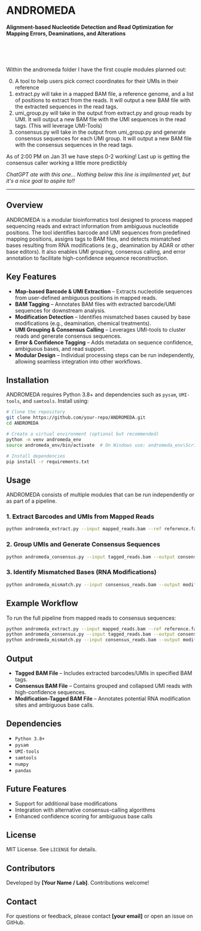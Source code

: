 # ANDROMEDA
**Alignment-based Nucleotide Detection and Read Optimization for Mapping Errors, Deaminations, and Alterations**

<br>
<br>
<br>

Within the andromeda folder I have the first couple modules planned out:


0. A tool to help users pick correct coordinates for their UMIs in their reference
1. extract.py will take in a mapped BAM file, a reference genome, and a list of positions to extract from the reads. It will output a new BAM file with the extracted sequences in the read tags.
2. umi_group.py will take in the output from extract.py and group reads by UMI. It will output a new BAM file with the UMI sequences in the read tags. (This will leverage UMI-Tools)
3. consensus.py will take in the output from umi_group.py and generate consensus sequences for each UMI group. It will output a new BAM file with the consensus sequences in the read tags.


As of 2:00 PM on Jan 31 we have steps 0-2 working! Last up is getting the consensus caller working a little more predictibly

*ChatGPT ate with this one... Nothing below this line is implimented yet, but it's a nice goal to aspire to!!*
***


## Overview
ANDROMEDA is a modular bioinformatics tool designed to process mapped sequencing reads and extract information from ambiguous nucleotide positions. The tool identifies barcode and UMI sequences from predefined mapping positions, assigns tags to BAM files, and detects mismatched bases resulting from RNA modifications (e.g., deamination by ADAR or other base editors). It also enables UMI grouping, consensus calling, and error annotation to facilitate high-confidence sequence reconstruction.


## Key Features
- **Map-based Barcode & UMI Extraction** – Extracts nucleotide sequences from user-defined ambiguous positions in mapped reads.
- **BAM Tagging** – Annotates BAM files with extracted barcode/UMI sequences for downstream analysis.
- **Modification Detection** – Identifies mismatched bases caused by base modifications (e.g., deamination, chemical treatments).
- **UMI Grouping & Consensus Calling** – Leverages UMI-tools to cluster reads and generate consensus sequences.
- **Error & Confidence Tagging** – Adds metadata on sequence confidence, ambiguous bases, and read support.
- **Modular Design** – Individual processing steps can be run independently, allowing seamless integration into other workflows.

## Installation
ANDROMEDA requires Python 3.8+ and dependencies such as `pysam`, `UMI-tools`, and `samtools`. Install using:

```bash
# Clone the repository
git clone https://github.com/your-repo/ANDROMEDA.git
cd ANDROMEDA

# Create a virtual environment (optional but recommended)
python -m venv andromeda_env
source andromeda_env/bin/activate  # On Windows use: andromeda_env\Scripts\activate

# Install dependencies
pip install -r requirements.txt
```

## Usage
ANDROMEDA consists of multiple modules that can be run independently or as part of a pipeline.

### 1. Extract Barcodes and UMIs from Mapped Reads
```bash
python andromeda_extract.py --input mapped_reads.bam --ref reference.fasta --output tagged_reads.bam
```

### 2. Group UMIs and Generate Consensus Sequences
```bash
python andromeda_consensus.py --input tagged_reads.bam --output consensus_reads.bam
```

### 3. Identify Mismatched Bases (RNA Modifications)
```bash
python andromeda_mismatch.py --input consensus_reads.bam --output modified_reads.bam
```

## Example Workflow
To run the full pipeline from mapped reads to consensus sequences:
```bash
python andromeda_extract.py --input mapped_reads.bam --ref reference.fasta --output tagged_reads.bam
python andromeda_consensus.py --input tagged_reads.bam --output consensus_reads.bam
python andromeda_mismatch.py --input consensus_reads.bam --output modified_reads.bam
```

## Output
- **Tagged BAM File** – Includes extracted barcodes/UMIs in specified BAM tags.
- **Consensus BAM File** – Contains grouped and collapsed UMI reads with high-confidence sequences.
- **Modification-Tagged BAM File** – Annotates potential RNA modification sites and ambiguous base calls.

## Dependencies
- `Python 3.8+`
- `pysam`
- `UMI-tools`
- `samtools`
- `numpy`
- `pandas`

## Future Features
- Support for additional base modifications
- Integration with alternative consensus-calling algorithms
- Enhanced confidence scoring for ambiguous base calls

## License
MIT License. See `LICENSE` for details.

## Contributors
Developed by **[Your Name / Lab]**. Contributions welcome!

## Contact
For questions or feedback, please contact **[your email]** or open an issue on GitHub.
